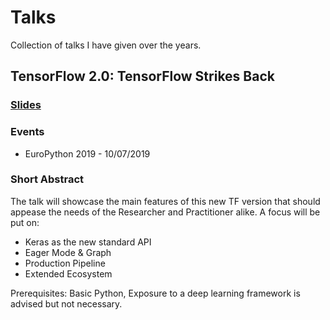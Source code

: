 # Talks

Collection of talks I have given over the years.

## TensorFlow 2.0: TensorFlow Strikes Back

### [Slides](http://bit.ly/tf2-strikes-back)

### Events

* EuroPython 2019 - 10/07/2019

### Short Abstract

The talk will showcase the main features of this new TF version that should appease the needs
of the Researcher and Practitioner alike. A focus will be put on:

- Keras as the new standard API
- Eager Mode & Graph
- Production Pipeline
- Extended Ecosystem

Prerequisites: Basic Python, Exposure to a deep learning framework is advised but not necessary.
